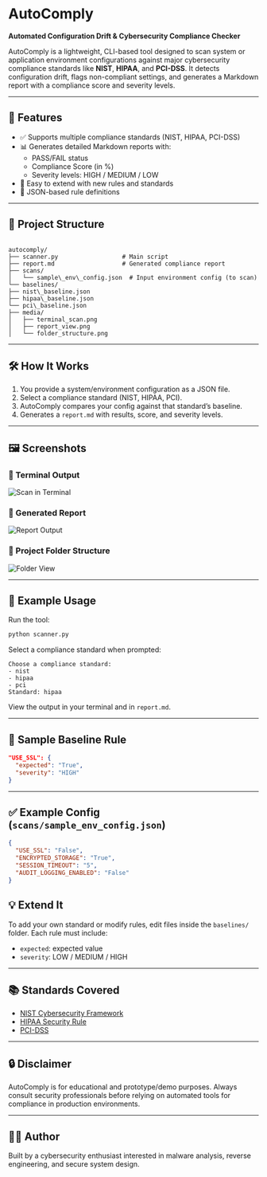 # AutoComply

**Automated Configuration Drift & Cybersecurity Compliance Checker**

AutoComply is a lightweight, CLI-based tool designed to scan system or application environment configurations against major cybersecurity compliance standards like **NIST**, **HIPAA**, and **PCI-DSS**. It detects configuration drift, flags non-compliant settings, and generates a Markdown report with a compliance score and severity levels.

---

## 🚀 Features

- ✅ Supports multiple compliance standards (NIST, HIPAA, PCI-DSS)
- 📊 Generates detailed Markdown reports with:
  - PASS/FAIL status
  - Compliance Score (in %)
  - Severity levels: HIGH / MEDIUM / LOW
- 🔁 Easy to extend with new rules and standards
- 📁 JSON-based rule definitions

---

## 📁 Project Structure

```

autocomply/
├── scanner.py                  # Main script
├── report.md                   # Generated compliance report
├── scans/
│   └── sample\_env\_config.json  # Input environment config (to scan)
└── baselines/
├── nist\_baseline.json
├── hipaa\_baseline.json
└── pci\_baseline.json
├── media/
│   ├── terminal_scan.png
│   ├── report_view.png
│   └── folder_structure.png

````

---

## 🛠️ How It Works

1. You provide a system/environment configuration as a JSON file.
2. Select a compliance standard (NIST, HIPAA, PCI).
3. AutoComply compares your config against that standard’s baseline.
4. Generates a `report.md` with results, score, and severity levels.
---

## 🖼️ Screenshots

### 🔹 Terminal Output
![Scan in Terminal](media/terminal_scan.png)

### 🔹 Generated Report
![Report Output](media/report_view.png)

### 🔹 Project Folder Structure
![Folder View](media/folder_structure.png)

---


## 🧪 Example Usage

Run the tool:

```bash
python scanner.py
````

Select a compliance standard when prompted:

```
Choose a compliance standard:
- nist
- hipaa
- pci
Standard: hipaa
```

View the output in your terminal and in `report.md`.

---

## 📄 Sample Baseline Rule

```json
"USE_SSL": {
  "expected": "True",
  "severity": "HIGH"
}
```

---

## ✅ Example Config (`scans/sample_env_config.json`)

```json
{
  "USE_SSL": "False",
  "ENCRYPTED_STORAGE": "True",
  "SESSION_TIMEOUT": "5",
  "AUDIT_LOGGING_ENABLED": "False"
}
```


## 💡 Extend It

To add your own standard or modify rules, edit files inside the `baselines/` folder. Each rule must include:

* `expected`: expected value
* `severity`: LOW / MEDIUM / HIGH

---

## 📚 Standards Covered

* [NIST Cybersecurity Framework](https://www.nist.gov/cyberframework)
* [HIPAA Security Rule](https://www.hhs.gov/hipaa/)
* [PCI-DSS](https://www.pcisecuritystandards.org/)

---

## 🔒 Disclaimer

AutoComply is for educational and prototype/demo purposes. Always consult security professionals before relying on automated tools for compliance in production environments.

---

## 👨‍💻 Author

Built by a cybersecurity enthusiast interested in malware analysis, reverse engineering, and secure system design.

